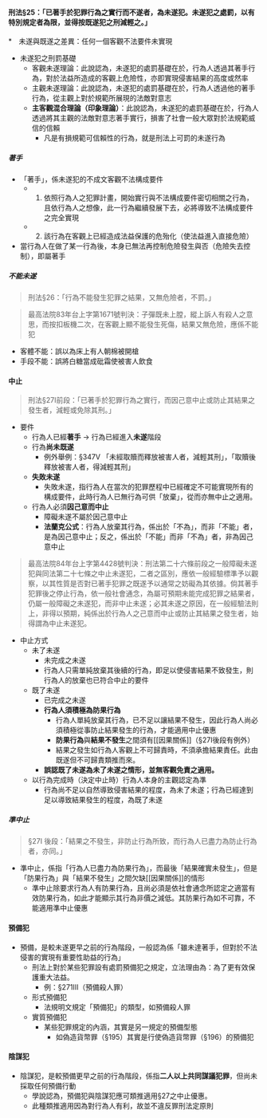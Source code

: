 #### 刑法§25：「已著手於犯罪行為之實行而不遂者，為未遂犯。未遂犯之處罰，以有特別規定者為限，並得按既遂犯之刑減輕之。」

*　未遂與既遂之差異：任何一個客觀不法要件未實現

* 未遂犯之刑罰基礎
	* 客觀未遂理論：此說認為，未遂犯的處罰基礎在於，行為人透過其著手行為，對於法益所造成的客觀上危險性，亦即實現侵害結果的高度或然率
	* 主觀未遂理論：此說認為，未遂犯的處罰基礎在於，行為人透過他的著手行為，從主觀上對於規範所展現的法敵對意志
	* **主客觀混合理論（印象理論）**：此說認為，未遂犯的處罰基礎在於，行為人透過將其主觀的法敵對意志著手實行，損害了社會一般大眾對於法規範威信的信賴
		* 凡是有損規範可信賴性的行為，就是刑法上可罰的未遂行為

##### 著手
* 「著手」，係未遂犯的不成文客觀不法構成要件
	* 1) 依照行為人之犯罪計畫，開始實行與不法構成要件密切相關之行為，且依行為人之想像，此一行為繼續發展下去，必將導致不法構成要件之完全實現
	* 2) 該行為在客觀上已經造成法益保護的危殆化（使法益進入直接危險）
* 當行為人在做了某一行為後，本身已無法再控制危險發生與否（危險失去控制），即屬著手

##### 不能未遂

> 刑法§26：「行為不能發生犯罪之結果，又無危險者，不罰。」

> 最高法院83年台上字第1671號判決：子彈既未上膛，縱上訴人有殺人之意思，而按扣板機二次，在客觀上顯不能發生死傷，結果又無危險，應係不能犯

* 客體不能：誤以為床上有人朝棉被開槍
* 手段不能：誤將白糖當成砒霜使被害人飲食

#### 中止
> 刑法§27Ⅰ前段：「已著手於犯罪行為之實行，而因己意中止或防止其結果之發生者，減輕或免除其刑。」

* 要件
	* 行為人已經**著手** $\rightarrow$ 行為已經進入**未遂**階段
	* 行為**尚未既遂**
		* 例外舉例：§347Ⅴ 「未經取贖而釋放被害人者，減輕其刑」，「取贖後釋放被害人者，得減輕其刑」
	* **失敗未遂**
		* 失敗未遂，指行為人在當次的犯罪歷程中已經確定不可能實現所有的構成要件，此時行為人已無行為可供「放棄」，從而亦無中止之適用。
	* 行為人必須**因己意而中止**
		* 障礙未遂不屬於因己意中止
		* **法蘭克公式**：行為人放棄其行為，係出於「不為」，而非「不能」者，是為因己意中止；反之，係出於「不能」而非「不為」者，非為因己意中止

> 最高法院84年台上字第4428號判決：刑法第二十六條前段之一般障礙未遂犯與同法第二十七條之中止未遂犯，二者之區別，應依一般經驗標準予以觀察，以其性質是否對已著手犯罪之既遂予以通常之妨礙為其依據。倘其著手犯罪後之停止行為，依一般社會通念，為屬可預期未能完成犯罪之結果者，仍屬一般障礙之未遂犯，而非中止未遂；必其未遂之原因，在一般經驗法則上，非得以預期，純係出於行為人之己意而中止或防止其結果之發生者，始得謂為中止未遂犯。

* 中止方式
	* 未了未遂
		* 未完成之未遂
		* 行為人只需單純放棄其後續的行為，即足以使侵害結果不致發生，則行為人的放棄也已符合中止的要件
	* 既了未遂
		* 已完成之未遂
		* **行為人須積極為防果行為**
			* 行為人單純放棄其行為，已不足以讓結果不發生，因此行為人尚必須積極從事防止結果發生的行為，才能適用中止優惠
			* **防果行為**與**結果不發生**之間須有[[因果關係]]（§27Ⅰ後段有例外）
			* 結果之發生如行為人客觀上不可歸責時，不須承擔結果責任。此由既遂但不可歸責類推而來。
		* **誤認既了未遂為未了未遂之情形，並無客觀免責之適用。**
	* 以行為完成時（決定中止時）行為人本身的主觀認定為準
		* 行為尚不足以自然導致侵害結果的程度，為未了未遂；行為已經達到足以導致結果發生的程度，為既了未遂

##### 準中止
> §27Ⅰ 後段：「結果之不發生，非防止行為所致，而行為人已盡力為防止行為者，亦同。」

* 準中止，係指「行為人已盡力為防果行為」，而最後「結果確實未發生」，但是「防果行為」與「結果不發生」之間欠缺[[因果關係]]的情形
	* 準中止除要求行為人有防果行為，且尚必須是依社會通念所認定之適當有效防果行為，如此才能顯示其行為非價之減低。其防果行為如不可靠，不能適用準中止優惠

#### 預備犯
* 預備，是較未遂更早之前的行為階段，一般認為係「雖未達著手，但對於不法侵害的實現有重要性助益的行為」
	* 刑法上對於某些犯罪設有處罰預備犯之規定，立法理由為：為了更有效保護重大法益。
		* 例：§271Ⅲ（預備殺人罪）
	* 形式預備犯
		* 法規明文規定「預備犯」的類型，如預備殺人罪
	* 實質預備犯
		* 某些犯罪規定的內涵，其實是另一規定的預備型態
			* 如偽造貨幣罪（§195）其實是行使偽造貨幣罪（§196）的預備犯

#### 陰謀犯
* 陰謀犯，是較預備更早之前的行為階段，係指**二人以上共同謀議犯罪**，但尚未採取任何預備行動
	* 學說認為，預備犯與陰謀犯應可類推適用§27之中止優惠。
	* 此種類推適用因為對行為人有利，故並不違反罪刑法定原則